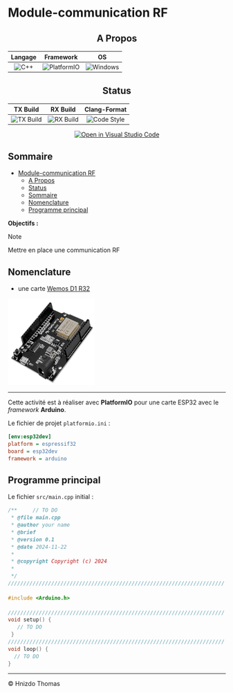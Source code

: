 # Module-communication RF

<div align="center">

## A Propos
| Langage | Framework | OS |
|:-------:|:---------:|:--:|
| ![C++](https://img.shields.io/badge/C%2B%2B-00599C?style=for-the-badge&logo=cplusplus&logoColor=white) | ![PlatformIO](https://img.shields.io/badge/PlatformIO-orange?style=for-the-badge&logo=platformio&logoColor=white) | ![Windows](https://img.shields.io/badge/Windows-0078D6?style=for-the-badge&logo=windows&logoColor=white) |

## Status
| TX Build | RX Build | Clang-Format |
|:--------:|:--------:|:----------:|
| ![TX Build](https://img.shields.io/github/actions/workflow/status/ThomasHni/communication-RF/platformio.yml?branch=main&label=TX%20Build&logo=platformio&logoColor=white&style=for-the-badge) | ![RX Build](https://img.shields.io/github/actions/workflow/status/ThomasHni/communication-RF/platformio.yml?branch=main&label=RX%20Build&logo=platformio&logoColor=white&style=for-the-badge) | ![Code Style](https://img.shields.io/github/actions/workflow/status/ThomasHni/communication-RF/clang-format.yml?branch=main&label=Code%20Style&logo=prettier&logoColor=white&style=for-the-badge) |

[![Open in Visual Studio Code](https://img.shields.io/badge/Open_in-Visual_Studio_Code-007ACC?style=for-the-badge&logo=visualstudiocode&logoColor=white)](vscode://file/c:/Users/thoma/Documents/Uni/communication-RF)

</div>

## Sommaire
- [Module-communication RF](#module-communication-rf)
  - [A Propos](#a-propos)
  - [Status](#status)
  - [Sommaire](#sommaire)
  - [Nomenclature](#nomenclature)
  - [Programme principal](#programme-principal)


**Objectifs :**

> [!NOTE]  
> Mettre en place une communication RF

## Nomenclature

- une carte [Wemos D1 R32](https://www.az-delivery.de/fr/products/esp32-d1-r32-board)
  
<img src="./img/AZD.png" height="200" width="200" alt="carte arduino R3">

---

Cette activité est à réaliser avec **PlatformIO** pour une carte ESP32 avec le _framework_ **Arduino**.

Le fichier de projet `platformio.ini` :

```ini
[env:esp32dev]
platform = espressif32
board = esp32dev
framework = arduino
```

## Programme principal

Le fichier `src/main.cpp` initial :

```cpp
/**     // TO DO
 * @file main.cpp
 * @author your name
 * @brief 
 * @version 0.1
 * @date 2024-11-22
 * 
 * @copyright Copyright (c) 2024
 * 
 */
//////////////////////////////////////////////////////////////////////

#include <Arduino.h>

//////////////////////////////////////////////////////////////////////
void setup() {
   // TO DO
 }
//////////////////////////////////////////////////////////////////////
void loop() {
  // TO DO
}
```

---
&copy; 
Hnizdo Thomas 
